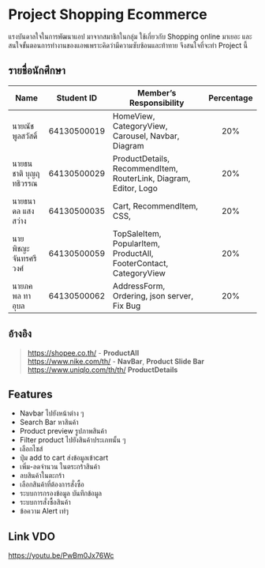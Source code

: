 
# Project Shopping Ecommerce

แรงบันดาลใจในการพัฒนาแอป
มาจากสมาชิกในกลุ่ม ใช้เกี่ยวกับ Shopping online มาเยอะ และสนใจขั้นตอนการทำงานของแอพเพราะคิดว่ามีความซับซ้อนและท้าทาย
จึงสนใจที่จะทำ Project นี้

## รายชื่อนักศึกษา

| Name | Student ID |  Member’s Responsibility | Percentage |
| - | - | - | :-: |
| นายณัช พูลสวัสดิ์ | 64130500019 | HomeView, CategoryView, Carousel, Navbar, Diagram | 20% |
| นายธนชาติ บุญฤทธิวรรณ | 64130500029 | ProductDetails, RecommendItem, RouterLink, Diagram, Editor, Logo | 20% |
| นายธนาดล แสงสว่าง | 64130500035 | Cart, RecommendItem, CSS,  | 20% | 
| นายพิชญะ จันทรศรีวงศ์ | 64130500059 | TopSaleItem, PopularItem, ProductAll, FooterContact, CategoryView | 20% |
| นายภคพล ทาอุบล | 64130500062 | AddressForm, Ordering, json server, Fix Bug | 20% |

## อ้างอิง
> https://shopee.co.th/ - **ProductAll** <br/>
> https://www.nike.com/th/ - **NavBar**, **Product Slide Bar** <br/>
> https://www.uniqlo.com/th/th/ **ProductDetails** <br/>

## Features
- Navbar ไปยังหน้าต่าง ๆ 
- Search Bar หาสินค้า
- Product preview รูปภาพสินค้า
- Filter product ไปยังสินค้าประเภทนั้น ๆ 
- เลือกไซส์
- ปุ่ม add to cart ส่งข้อมูลเข้าcart
- เพิ่ม-ลดจำนวน ในตระกร้าสินค้า 
- ลบสินค้าในตะกร้า 
- เลือกสินค้าที่ต้องการสั่งซื้อ
- ระบบการกรองข้อมูล บันทึกข้อมูล
- ระบบการสั่งซื้อสินค้า
- ข้อความ Alert เท่ๆ

## Link VDO
https://youtu.be/PwBm0Jx76Wc
